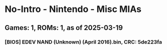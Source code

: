 # No-Intro - Nintendo - Misc MIAs
## Games: 1, ROMs: 1, as of 2025-03-19

### [BIOS] EDEV NAND (Unknown) (April 2016).bin, CRC: 5de223fa
